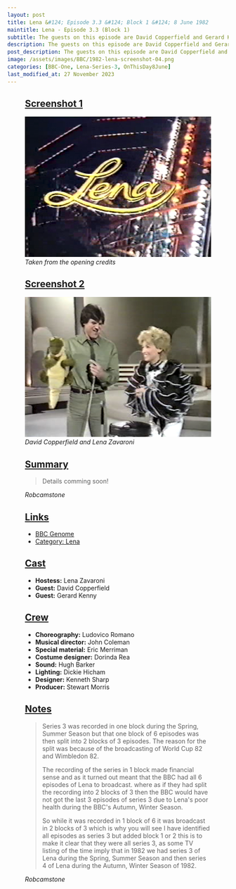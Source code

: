 ```yaml
---
layout: post
title: Lena &#124; Episode 3.3 &#124; Block 1 &#124; 8 June 1982
maintitle: Lena - Episode 3.3 (Block 1)
subtitle: The guests on this episode are David Copperfield and Gerard Kenny
description: The guests on this episode are David Copperfield and Gerard Kenny.
post_description: The guests on this episode are David Copperfield and Gerard Kenny.
image: /assets/images/BBC/1982-lena-screenshot-04.png
categories: [BBC-One, Lena-Series-3, OnThisDay8June]
last_modified_at: 27 November 2023
---
```


<figure class="fig1">
<div class="CardLayout">
<div class="CardItem"><h2 id="infobox1"><a href="#infobox1">Screenshot 1</a></h2></div>
<div class="CardItem split">
<img src="/assets/images/BBC/1982-lena-screenshot-01.png" class="full-width" />
<cite>Taken from the opening credits</cite>
</div></div>
</figure>

<figure class="fig2">
<div class="CardLayout">
<div class="CardItem"><h2 id="infobox2"><a href="#infobox2">Screenshot 2</a></h2></div>
<div class="CardItem split">
<img src="/assets/images/BBC/1982-lena-screenshot-04.png" class="full-width" />
<cite>David Copperfield and Lena Zavaroni</cite>
</div></div>
</figure>

<figure class="fig3">
<div class="CardLayout">
<div class="CardItem"><h2 id="infobox3"><a href="#infobox3">Summary</a></h2></div>
<div class="CardItem split">
<blockquote>
<p>Details comming soon!</p>
</blockquote>
<cite>Robcamstone</cite>
</div></div>
</figure>

<figure class="fig1">
<div class="CardLayout CardLayout-Height1">
<div class="CardItem"><h2 id="infobox4"><a href="#infobox4">Links</a></h2></div>
<div class="CardItem split">
<ul>
<li><a class="external-link" href="https://genome.ch.bbc.co.uk/schedules/bbcone/london/1982-06-08#at-19.40">BBC Genome</a></li>
<li><a href="/category/lena-tv-series">Category: Lena</a></li>
</ul>
</div></div>
</figure>

<figure class="fig2">
<div class="CardLayout CardLayout-Height1">
<div class="CardItem"><h2 id="infobox5"><a href="#infobox5">Cast</a></h2></div>
<div class="CardItem split">
<ul>
<li><strong>Hostess:</strong> Lena Zavaroni</li>
<li><strong>Guest:</strong> David Copperfield</li>
<li><strong>Guest:</strong> Gerard Kenny</li>
</ul>
</div></div>
</figure>

<figure class="fig3">
<div class="CardLayout">
<div class="CardItem"><h2 id="infobox6"><a href="#infobox6">Crew</a></h2></div>
<div class="CardItem split">
<ul>
<li><strong>Choreography:</strong> Ludovico Romano</li>
<li><strong>Musical director:</strong> John Coleman</li>
<li><strong>Special material:</strong> Eric Merriman</li>
<li><strong>Costume designer:</strong> Dorinda Rea</li>
<li><strong>Sound:</strong> Hugh Barker</li>
<li><strong>Lighting:</strong> Dickie Hicham</li>
<li><strong>Designer:</strong> Kenneth Sharp</li>
<li><strong>Producer:</strong> Stewart Morris</li>
</ul>
</div></div>
</figure>

<figure class="fig3">
<div class="CardLayout">
<div class="CardItem"><h2 id="infobox7"><a href="#infobox7">Notes</a></h2></div>
<div class="CardItem split">
<blockquote>
<p>Series 3 was recorded in one block during the Spring, Summer Season but that one block of 6 episodes was then split into 2 blocks of 3 episodes. The reason for the split was because of the broadcasting of World Cup 82 and Wimbledon 82.</p>
<p>The recording of the series in 1 block made financial sense and as it turned out meant that the BBC had all 6 episodes of Lena to broadcast. where as if they had split the recording into 2 blocks of 3 then the BBC would have not got the last 3 episodes of series 3 due to Lena's poor health during the BBC's Autumn, Winter Season.</p>
<p>So while it was recorded in 1 block of 6 it was broadcast in 2 blocks of 3 which is why you will see I have identified all episodes as series 3 but added block 1 or 2 this is to make it clear that they were all series 3, as some TV listing of the time imply that in 1982 we had series 3 of Lena during the Spring, Summer Season and then series 4 of Lena during the Autumn, Winter Season of 1982.</p>
</blockquote>
<cite>Robcamstone</cite>
</div>
</div>
</figure>

<style>
.CardLayout-Height1 {height:225px;}
@media screen and (orientation:portrait) {.CardLayout-Height1 {height: unset;}}
</style>

